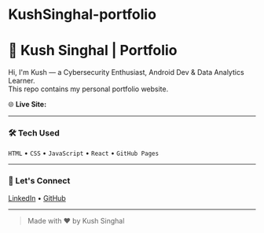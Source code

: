 # KushSinghal-portfolio
# 🚀 Kush Singhal | Portfolio

Hi, I'm Kush — a Cybersecurity Enthusiast, Android Dev & Data Analytics Learner.  
This repo contains my personal portfolio website.

🌐 **Live Site:** 

---

### 🛠️ Tech Used
`HTML` • `CSS` • `JavaScript` • `React` • `GitHub Pages`

---

### 📩 Let's Connect
[LinkedIn](https://linkedin.com/in/kush-singhal) • [GitHub](https://github.com/Kush-Stack)

---

> Made with ❤️ by Kush Singhal
